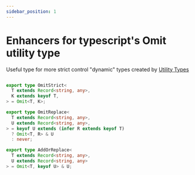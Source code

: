 ```yaml
---
sidebar_position: 1
---
```


# Enhancers for typescript's Omit utility type

Useful type for more strict control "dynamic" types created by [Utility Types](https://www.typescriptlang.org/docs/handbook/utility-types.html)


```ts title='somewhere/in/your/utils/types.ts'

export type OmitStrict<
  T extends Record<string, any>,
  K extends keyof T,
> = Omit<T, K>;

export type OmitReplace<
  T extends Record<string, any>,
  U extends Record<string, any>,
> = keyof U extends (infer R extends keyof T)
  ? Omit<T, R> & U
  : never;

export type AddOrReplace<
  T extends Record<string, any>,
  U extends Record<string, any>
> = Omit<T, keyof U> & U;

```
